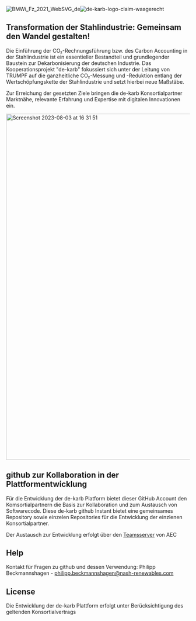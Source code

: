 ![BMWi_Fz_2021_WebSVG_de](https://github.com/de-karb/.github/assets/139473831/3b0eb5be-66eb-4427-95da-f9d4c9158488)![de-karb-logo-claim-waagerecht](https://github.com/de-karb/.github/assets/139473831/efde394f-8398-4268-8804-191109991786)

## **Transformation der Stahlindustrie: Gemeinsam den Wandel gestalten!**

Die Einführung der CO₂-Rechnungsführung bzw. des Carbon Accounting in der Stahlindustrie ist ein essentieller Bestandteil und grundlegender Baustein zur Dekarbonisierung der deutschen Industrie. Das Kooperationsprojekt "de-karb" fokussiert sich unter der Leitung von TRUMPF auf die ganzheitliche CO₂-Messung und -Reduktion entlang der Wertschöpfungskette der Stahlindustrie und setzt hierbei neue Maßstäbe. 

Zur Erreichung der gesetzten Ziele bringen die de-karb Konsortialpartner Marktnähe, relevante Erfahrung und Expertise mit digitalen Innovationen ein.  

<img width="946" alt="Screenshot 2023-08-03 at 16 31 51" src="https://github.com/de-karb/.github/assets/139473831/d66f02a9-a255-4e4f-8aab-a0dc096e1080">



## github zur Kollaboration in der Plattformentwicklung

Für die Entwicklung der de-karb Platform bietet dieser GitHub Account den Komsortialpartnern die Basis zur Kollaboration und zum Austausch von Softwarecode. 
Diese de-karb github Instant bietet eine gemeinsames Repository sowie einzelen Repositories für die Entwicklung der einzlenen Konsortialpartner. 

Der Austausch zur Entwicklung erfolgt über den [Teamsserver](https://teams.microsoft.com/l/team/19%3aiyYL-FE0GESVGrkcatI8Zk6B-pniNmwQt6phx0NLOx41%40thread.tacv2/conversations?groupId=20c58fad-3d2c-4ef1-a19f-d1b86221aa72&tenantId=c55cbeab-6f0b-4093-be67-de70826d7ac7) von AEC


## Help

Kontakt für Fragen zu github und dessen Verwendung:
  Philipp Beckmannshagen - philipp.beckmannshagen@nash-renewables.com 



## License

Die Entwicklung der de-karb Plattform erfolgt unter Berücksichtigung des geltenden Konsortialvertrags


